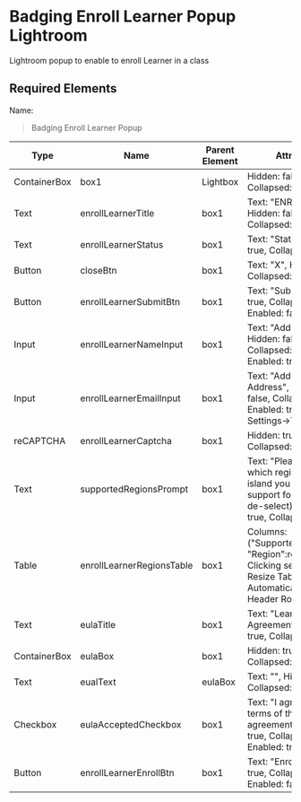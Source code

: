 # Badging Enroll Learner Popup Lightroom
Lightroom popup to enable to enroll Learner in a class

## Required Elements
Name:
> Badging Enroll Learner Popup

| Type                 | Name                       | Parent Element    | Attributes                                        |
|----------------------|----------------------------|-------------------|--------------------------------|
| ContainerBox         | box1                       | Lightbox          | Hidden: false, Collapsed: false |
| Text                 | enrollLearnerTitle         | box1              | Text: "ENROLL", Hidden: false, Collapsed: false |
| Text                 | enrollLearnerStatus        | box1              | Text: "Status", Hidden: true, Collapsed: false |
| Button               | closeBtn                   | box1              | Text: "X", Hidden: false, Collapsed: false |
| Button               | enrollLearnerSubmitBtn     | box1              | Text: "Submit", Hidden: true, Collapsed: false, Enabled: false |
| Input                | enrollLearnerNameInput     | box1              | Text: "Add your Name", Hidden: false, Collapsed: false, Enabled: true |
| Input                | enrollLearnerEmailInput    | box1              | Text: "Add your Email Address", Hidden: false, Collapsed: false, Enabled: true, Settings->Type: Email |
| reCAPTCHA            | enrollLearnerCaptcha       | box1              | Hidden: true, Collapsed: false       |
| Text                 | supportedRegionsPrompt     | box1              | Text: "Please tell us which regions of the island you can provide support for (click to de-select):", Hidden: true, Collapsed: false |
| Table                | enrollLearnerRegionsTable  | box1              | Columns: ("Supported:supported, "Region":region), Clicking selects: Rows, Resize Table Height: Automatically, Show Header Row: off, 
| Text                 | eulaTitle                  | box1              | Text: "Learner Agreement", Hidden: true, Collapsed: false |
| ContainerBox         | eulaBox                    | box1              | Hidden: true, Collapsed: false |
| Text                 | eualText                   | eulaBox           | Text: "", Hidden: true, Collapsed: false |
| Checkbox             | eulaAcceptedCheckbox       | box1              | Text: "I agree to the terms of the Learner agreement", Hidden: true, Collapsed: false. Enabled: true |
| Button               | enrollLearnerEnrollBtn     | box1              | Text: "Enroll", Hidden: true, Collapsed: false, Enabled: false |
